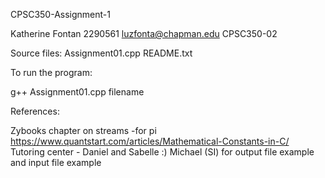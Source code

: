 
CPSC350-Assignment-1

Katherine Fontan
2290561
luzfonta@chapman.edu
CPSC350-02


Source files:
Assignment01.cpp
README.txt

To run the program:

g++ Assignment01.cpp filename

References:

Zybooks chapter on streams
-for pi https://www.quantstart.com/articles/Mathematical-Constants-in-C/
Tutoring center - Daniel and Sabelle :)
Michael (SI) for output file example and input file example
